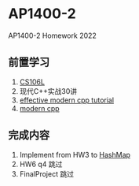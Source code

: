 # AP1400-2
AP1400-2 Homework 2022

## 前置学习
1. [CS106L](http://web.stanford.edu/class/cs106l/)
2. 现代C++实战30讲
3. [effective modern cpp tutorial](https://cntransgroup.github.io/EffectiveModernCppChinese/Introduction.html)
4. [modern cpp](https://changkun.de/modern-cpp/)


## 完成内容
1. Implement from HW3 to [HashMap](http://web.stanford.edu/class/cs106l/assignment2.html)
2. HW6 q4 跳过
3. FinalProject 跳过
